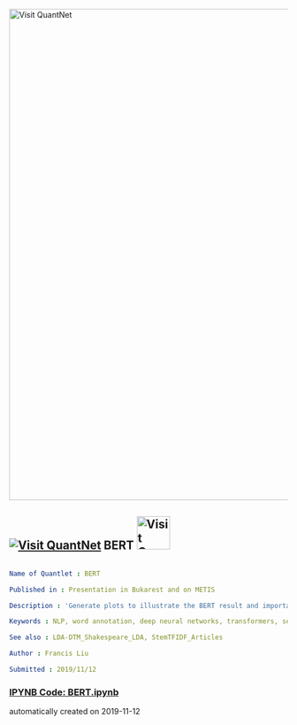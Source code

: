 [<img src="https://github.com/QuantLet/Styleguide-and-FAQ/blob/master/pictures/banner.png" width="888" alt="Visit QuantNet">](http://quantlet.de/)

## [<img src="https://github.com/QuantLet/Styleguide-and-FAQ/blob/master/pictures/qloqo.png" alt="Visit QuantNet">](http://quantlet.de/) **BERT** [<img src="https://github.com/QuantLet/Styleguide-and-FAQ/blob/master/pictures/QN2.png" width="60" alt="Visit QuantNet 2.0">](http://quantlet.de/)

```yaml

Name of Quantlet : BERT

Published in : Presentation in Bukarest and on METIS

Description : 'Generate plots to illustrate the BERT result and importance of words'

Keywords : NLP, word annotation, deep neural networks, transformers, self attention, text classification

See also : LDA-DTM_Shakespeare_LDA, StemTFIDF_Articles 

Author : Francis Liu

Submitted : 2019/11/12

```

### [IPYNB Code: BERT.ipynb](BERT.ipynb)


automatically created on 2019-11-12